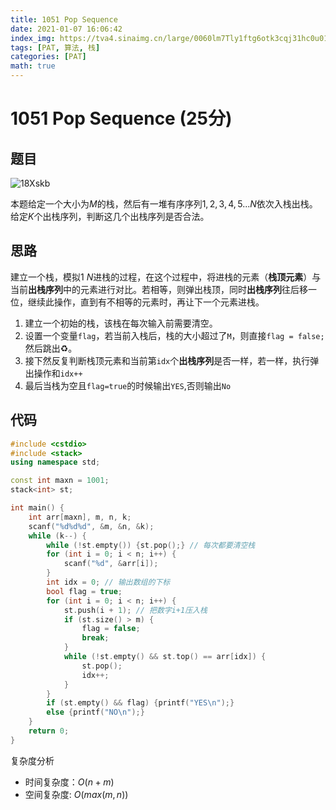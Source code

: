 ```yaml
---
title: 1051 Pop Sequence
date: 2021-01-07 16:06:42
index_img: https://tva4.sinaimg.cn/large/0060lm7Tly1ftg6otk3cqj31hc0u014s.jpg
tags: [PAT, 算法, 栈]
categories: [PAT]
math: true
---
```


# 1051 Pop Sequence (25分)

## 题目

![18Xskb](https://gitee.com/yoyhm/oss/raw/master/uPic/18Xskb.png)

本题给定一个大小为$M$的栈，然后有一堆有序序列$1,2,3,4,5...N$依次入栈出栈。给定$K$个出栈序列，判断这几个出栈序列是否合法。

## 思路

建立一个栈，模拟$1 ~ N$进栈的过程，在这个过程中，将进栈的元素（**栈顶元素**）与当前**出栈序列**中的元素进行对比。若相等，则弹出栈顶，同时**出栈序列**往后移一位，继续此操作，直到有不相等的元素时，再让下一个元素进栈。

1. 建立一个初始的栈，该栈在每次输入前需要清空。
2. 设置一个变量`flag`，若当前入栈后，栈的大小超过了`M`，则直接`flag = false;`然后跳出♻️。
3. 接下然反复判断栈顶元素和当前第`idx`个**出栈序列**是否一样，若一样，执行弹出操作和`idx++`
4. 最后当栈为空且`flag=true`的时候输出`YES`,否则输出`No`

## 代码

```C++
#include <cstdio>
#include <stack>
using namespace std;

const int maxn = 1001;
stack<int> st;

int main() {
    int arr[maxn], m, n, k;
    scanf("%d%d%d", &m, &n, &k);
    while (k--) {
        while (!st.empty()) {st.pop();} // 每次都要清空栈
        for (int i = 0; i < n; i++) {
            scanf("%d", &arr[i]);
        }
        int idx = 0; // 输出数组的下标
        bool flag = true;
        for (int i = 0; i < n; i++) {
            st.push(i + 1); // 把数字i+1压入栈
            if (st.size() > m) {
                flag = false;
                break;
            }
            while (!st.empty() && st.top() == arr[idx]) {
                st.pop();
                idx++;
            }
        }
        if (st.empty() && flag) {printf("YES\n");}
        else {printf("NO\n");}
    }
    return 0;
}
```

复杂度分析

- 时间复杂度：$O(n+m)$
- 空间复杂度: $O(max(m,n))$
